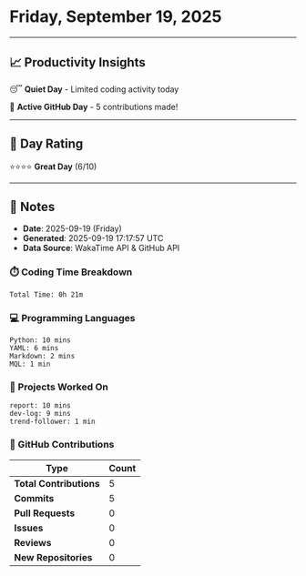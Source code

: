 # Friday, September 19, 2025

---

## 📈 Productivity Insights

😴 **Quiet Day** - Limited coding activity today

🚀 **Active GitHub Day** - 5 contributions made!

---

## 🎯 Day Rating

⭐⭐⭐⭐ **Great Day** (6/10)

---

## 📝 Notes

- **Date**: 2025-09-19 (Friday)
- **Generated**: 2025-09-19 17:17:57 UTC
- **Data Source**: WakaTime API & GitHub API


### ⏱️ Coding Time Breakdown

```
Total Time: 0h 21m
```

### 💻 Programming Languages

```
Python: 10 mins
YAML: 6 mins
Markdown: 2 mins
MQL: 1 min
```

### 📂 Projects Worked On

```
report: 10 mins
dev-log: 9 mins
trend-follower: 1 min

```


### 🐙 GitHub Contributions

| Type | Count |
|------|-------|
| **Total Contributions** | 5 |
| **Commits** | 5 |
| **Pull Requests** | 0 |
| **Issues** | 0 |
| **Reviews** | 0 |
| **New Repositories** | 0 |

